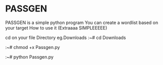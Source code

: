 # PASSGEN
PASSGEN is a simple python program 
You can create a wordlist based on your target 
How to use it (Extraaaa SIMPLEEEEE)
                    
cd on your file Directory eg.Downloads 
:~# cd Downloads

:~# chmod +x Passgen.py

:~# python Passgen.py






